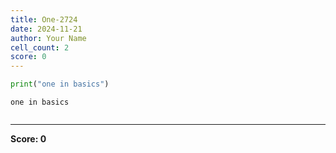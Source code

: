 ```yaml
---
title: One-2724
date: 2024-11-21
author: Your Name
cell_count: 2
score: 0
---
```


```python
print("one in basics")
```

    one in basics



```python

```


---
**Score: 0**